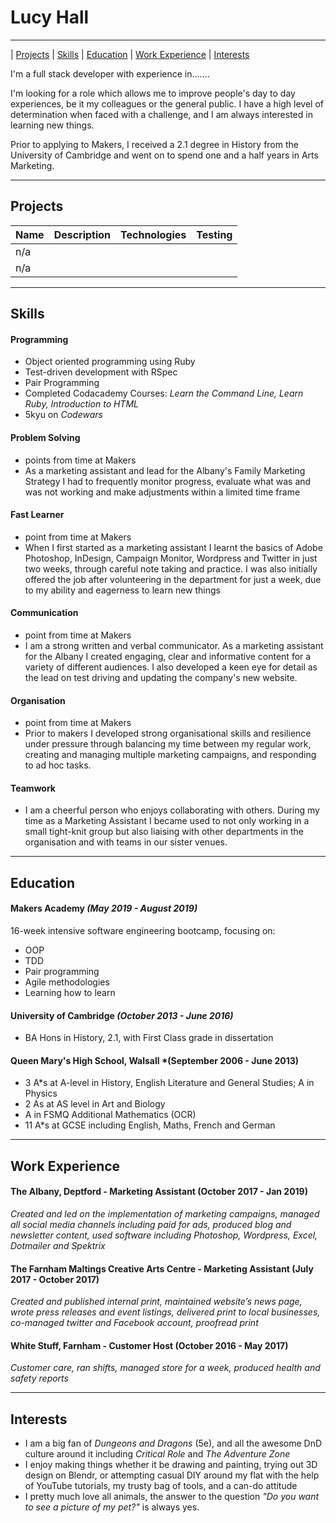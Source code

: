 # **Lucy Hall**
___

| [Projects](#projects) | [Skills](#skills) | [Education](#education) | [Work Experience](#work_experience) | [Interests](#interests)

I'm a full stack developer with experience in.......

I'm looking for a role which allows me to improve people's day to day experiences, be it my colleagues or the general public. I have a high level of determination when faced with a challenge, and I am always interested in learning new things.

Prior to applying to Makers, I received a 2.1 degree in History from the University of Cambridge and went on to spend one and a half years in Arts Marketing.


___

## **Projects**


| Name     | Description   | Technologies    | Testing |
| :------- | :-----------: | :-------------: | ------: |
| n/a      |               |                 |         |
| n/a      |               |                 |         ||


___

## **Skills**

#### **Programming**


  - Object oriented programming using Ruby
  - Test-driven development with RSpec
  - Pair Programming
  - Completed Codacademy Courses: *Learn the Command Line, Learn Ruby, Introduction to HTML*
  - 5kyu on *Codewars*


#### **Problem Solving**
- points from time at Makers
- As a marketing assistant and lead for the Albany's Family Marketing Strategy I had to frequently monitor progress, evaluate what was and was not working and make adjustments within a limited time frame

#### **Fast Learner**
- point from time at Makers
- When I first started as a marketing assistant I learnt the basics of Adobe Photoshop, InDesign, Campaign Monitor, Wordpress and Twitter in just two weeks, through careful note taking and practice.  I was also initially offered the job after volunteering in the department for just a week, due to my ability and eagerness to learn new things

#### **Communication**
- point from time at Makers
- I am a strong written and verbal communicator. As a marketing assistant for the Albany I created engaging, clear and informative content for a variety of different audiences. I also developed a keen eye for detail as the lead on test driving and updating the company's new website.

#### **Organisation**
- point from time at Makers
- Prior to makers I developed strong organisational skills and resilience under pressure through balancing my time between my regular work, creating and managing multiple marketing campaigns, and responding to ad hoc tasks.

#### **Teamwork**
- I am a cheerful person who enjoys collaborating with others. During my time as a Marketing Assistant I became used to not only working in a small tight-knit group but also liaising with other departments in the organisation and with teams in our sister venues.
___

## **Education**

#### **Makers Academy** *(May 2019 - August 2019)*

16-week intensive software engineering bootcamp, focusing on:
- OOP
- TDD
- Pair programming
- Agile methodologies
- Learning how to learn

#### **University of Cambridge** *(October 2013 - June 2016)*

- BA Hons in History, 2.1, with First Class grade in dissertation

#### **Queen Mary's High School, Walsall** *(September 2006 - June 2013)
- 3	A*s at A-level in History, English Literature and General Studies; A in Physics
- 2 As at AS level in Art and Biology
- A in FSMQ Additional Mathematics (OCR)
- 11 A*s at GCSE including English, Maths, French and German
___

## **Work Experience**

#### **The Albany, Deptford** - Marketing Assistant (October 2017 - Jan 2019)
*Created and led on the implementation of marketing campaigns, managed all social media channels including paid for ads, produced blog and newsletter content, used software including Photoshop, Wordpress, Excel, Dotmailer and Spektrix*


#### **The Farnham Maltings Creative Arts Centre** - Marketing Assistant (July 2017 - October 2017)

*Created and published internal print, maintained website’s news page, wrote press releases and event listings, delivered print to local businesses, co-managed twitter and Facebook account, proofread print*

#### **White Stuff, Farnham** - Customer Host (October 2016 - May 2017)
*Customer care, ran shifts, managed store for a week, produced health and safety reports*
___

## **Interests**
- I am a big fan of *Dungeons and Dragons* (5e), and all the awesome DnD culture around it including *Critical Role* and *The Adventure Zone*
- I enjoy making things whether it be drawing and painting, trying out 3D design on Blendr, or attempting casual DIY around my flat with the help of YouTube tutorials, my trusty bag of tools, and a can-do attitude
- I pretty much love all animals, the answer to the question *"Do you want to see a picture of my pet?"* is always yes.
